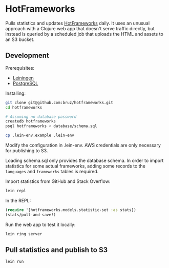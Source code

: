 # HotFrameworks

Pulls statistics and updates [HotFrameworks](http://hotframeworks.com/) daily. It uses an unusual approach with a Clojure web app that doesn't serve traffic directly, but instead is queried by a scheduled job that uploads the HTML and assets to an S3 bucket.

## Development

Prerequisites:

* [Leiningen](http://leiningen.org/)
* [PostgreSQL](http://www.postgresql.org/)

Installing:

```bash
git clone git@github.com:bruz/hotframeworks.git
cd hotframeworks

# Assuming no database password
createdb hotframeworks
psql hotframeworks < database/schema.sql

cp .lein-env.example .lein-env
```

Modify the configuration in .lein-env. AWS credentials are only necessary for publishing to S3.

Loading schema.sql only provides the database schema. In order to import statistics for some actual frameworks, adding some records to the `languages` and `frameworks` tables is required.

Import statistics from GitHub and Stack Overflow:

```bash
lein repl
```

In the REPL:

```clojure
(require '[hotframeworks.models.statistic-set :as stats])
(stats/pull-and-save!)
```

Run the web app to test it locally:

```bash
lein ring server
```

## Pull statistics and publish to S3

```bash
lein run
```
